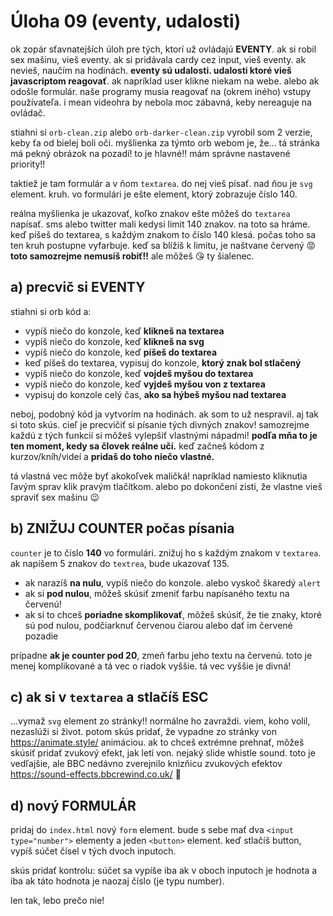 # Úloha 09 (eventy, udalosti)

ok zopár sťavnatejších úloh pre tých, ktorí už ovládajú **EVENTY**. ak si robil sex mašinu, vieš eventy. ak si pridávala cardy cez input, vieš eventy. ak nevieš, naučím na hodinách. **eventy sú udalosti. udalosti ktoré vieš javascriptom reagovať**. ak napríklad user klikne niekam na webe. alebo ak odošle formulár. naše programy musia reagovať na (okrem iného) vstupy používateľa. i mean videohra by nebola moc zábavná, keby nereaguje na ovládač.

stiahni si `orb-clean.zip` alebo `orb-darker-clean.zip` vyrobil som 2 verzie, keby ťa od bielej boli oči. myšlienka za týmto orb webom je, že... tá stránka má pekný obrázok na pozadí! to je hlavné!! mám správne nastavené priority!!

taktiež je tam formulár a v ňom `textarea`. do nej vieš písať. nad ňou je `svg` element. kruh. vo formulári je ešte element, ktorý zobrazuje číslo 140.

reálna myšlienka je ukazovať, koľko znakov ešte môžeš do `textarea` napísať. sms alebo twitter mali kedysi limit 140 znakov. na toto sa hráme. keď píšeš do textarea, s každým znakom to číslo 140 klesá. počas toho sa ten kruh postupne vyfarbuje. keď sa blížiš k limitu, je naštvane červený 😡 **toto samozrejme nemusíš robiť!!** ale môžeš 😘 ty šialenec.

## a) precvič si EVENTY
stiahni si orb kód a:
- vypíš niečo do konzole, keď **klikneš na textarea**
- vypíš niečo do konzole, keď **klikneš na svg**
- vypíš niečo do konzole, keď **píšeš do textarea**
- keď píšeš do textarea, vypisuj do konzole, **ktorý znak bol stlačený**
- vypíš niečo do konzole, keď **vojdeš myšou do textarea**
- vypíš niečo do konzole, keď **vyjdeš myšou von z textarea**
- vypisuj do konzole celý čas, **ako sa hýbeš myšou nad textarea**

neboj, podobný kód ja vytvorím na hodinách. ak som to už nespravil. aj tak si toto skús. cieľ je precvičiť si písanie tých divných znakov! samozrejme každú z tých funkcií si môžeš vylepšiť vlastnými nápadmi! **podľa mňa to je ten moment, kedy sa človek reálne učí.** keď začneš kódom z kurzov/kníh/videí a **pridaš do toho niečo vlastné.**

tá vlastná vec môže byť akokoľvek maličká! napríklad namiesto kliknutia ľavým sprav klik pravým tlačítkom. alebo po dokončení zisti, že vlastne vieš spraviť sex mašinu 😉

## b) ZNIŽUJ COUNTER počas písania
`counter` je to číslo **140** vo formulári. znižuj ho s každým znakom v `textarea`. ak napíšem 5 znakov do `textrea`, bude ukazovať 135.

- ak narazíš **na nulu**, vypíš niečo do konzole. alebo vyskoč škaredý `alert`
- ak si **pod nulou**, môžeš skúsiť zmeniť farbu napísaného textu na červenú!
- ak si to chceš **poriadne skomplikovať**, môžeš skúsiť, že tie znaky, ktoré sú pod nulou, podčiarknuť červenou čiarou alebo dať im červené pozadie

prípadne **ak je counter pod 20**, zmeň farbu jeho textu na červenú. toto je menej komplikované a tá vec o riadok vyššie. tá vec vyššie je divná!

## c) ak si v `textarea` a stlačíš ESC
...vymaž `svg` element zo stránky!! normálne ho zavraždi. viem, koho volil, nezaslúži si život. potom skús pridať, že vypadne zo stránky von https://animate.style/ animáciou. ak to chceš extrémne prehnať, môžeš skúsiť pridať zvukový efekt, jak letí von. nejaký slide whistle sound. toto je vedľajšie, ale BBC nedávno zverejnilo knizňicu zvukových efektov https://sound-effects.bbcrewind.co.uk/ 🥹

## d) nový FORMULÁR
pridaj do `index.html` nový `form` element. bude s sebe mať dva `<input type="number">` elementy a jeden `<button>` element. keď stlačíš button, vypíš súčet čísel v tých dvoch inputoch.

skús pridať kontrolu: súčet sa vypíše iba ak v oboch inputoch je hodnota a iba ak táto hodnota je naozaj číslo (je typu number).

len tak, lebo prečo nie!

